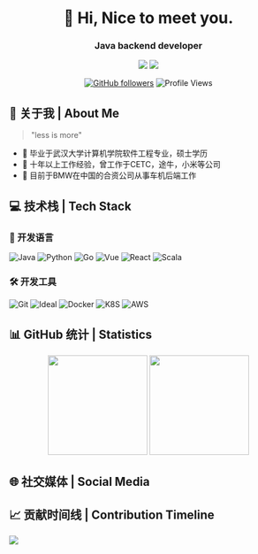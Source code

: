 <div align="center">
  
# 🌟 Hi, Nice to meet you.
### Java backend developer

<p>
  <a href="mailto:howetong@whu.edu.cn"><img src="https://img.shields.io/badge/Email-ffffff?style=for-the-badge&logo=gmail&logoColor=black"/></a>
  <a href="https://github.com/howely"><img src="https://img.shields.io/badge/GitHub-ffffff?style=for-the-badge&logo=github&logoColor=black"/></a>
</p>

[![GitHub followers](https://img.shields.io/github/followers/howely?style=social)](https://github.com/howely)
![Profile Views](https://komarev.com/ghpvc/?username=howely&color=blueviolet)

</div>

## 🎯 关于我 | About Me 

> "less is more"

- 🔭 毕业于武汉大学计算机学院软件工程专业，硕士学历
- 🚀 十年以上工作经验，曾工作于CETC，途牛，小米等公司
- 🌱 目前于BMW在中国的合资公司从事车机后端工作

## 💻 技术栈 | Tech Stack

### 🤖 开发语言
![Java](https://img.shields.io/badge/Java-green?style=for-the-badge&logo=java&logoColor=white)
![Python](https://img.shields.io/badge/Python-3776AB?style=for-the-badge&logo=python&logoColor=white)
![Go](https://img.shields.io/badge/Go-3776FF?style=for-the-badge&logo=go&logoColor=white)
![Vue](https://img.shields.io/badge/Vue-4567CF?style=for-the-badge&logo=vue.js&logoColor=white)
![React](https://img.shields.io/badge/React-09D3AC?style=for-the-badge&logo=react&logoColor=white)
![Scala](https://img.shields.io/badge/Scale-DC322F?style=for-the-badge&logo=scala&logoColor=white)

### 🛠️ 开发工具
![Git](https://img.shields.io/badge/Git-F05032?style=for-the-badge&logo=git&logoColor=white)
![Ideal](https://img.shields.io/badge/IntellijIdea-000000?style=for-the-badge&logo=intellijidea&logoColor=white)
![Docker](https://img.shields.io/badge/Docker-2496ED?style=for-the-badge&logo=docker&logoColor=white)
![K8S](https://img.shields.io/badge/kubernetes-326CE5?style=for-the-badge&logo=kubernetes&logoColor=white)
![AWS](https://img.shields.io/badge/amazonwebservices-232F3E?style=for-the-badge&logo=amazonwebservices&logoColor=white)

## 📊 GitHub 统计 | Statistics

<div align="center">
  <img height="180em" src="https://github-readme-stats.vercel.app/api?username=howely&show_icons=true&theme=radical&include_all_commits=true&count_private=true"/>
  <img height="180em" src="https://github-readme-stats.vercel.app/api/top-langs/?username=howely&layout=compact&langs_count=8&theme=radical"/>
</div>

## 🌐 社交媒体 | Social Media


## 📈 贡献时间线 | Contribution Timeline
![](https://github-readme-activity-graph.vercel.app/graph?username=howely&theme=dracula)
